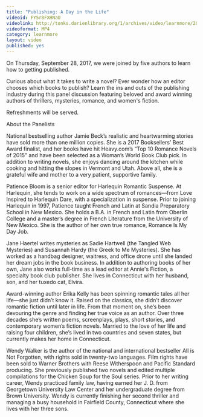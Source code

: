 ```yaml
---
title: "Publishing: A Day in the Life"
videoid: FY5r8FXHNaU
videolink: http://tonks.darienlibrary.org/1/archives/video/learnmore/20170928_publishing_panel.mp4
videoformat: MP4
category: learnmore
layout: video
published: yes
---
```


On Thursday, September 28, 2017, we were joined by five authors to learn how to getting published. 

Curious about what it takes to write a novel? Ever wonder how an editor chooses which books to publish? Learn the ins and outs of the publishing industry during this panel discussion featuring beloved and award winning authors of thrillers, mysteries, romance, and women's fiction.

Refreshments will be served.

About the Panelists

National bestselling author Jamie Beck’s realistic and heartwarming stories have sold more than one million copies. She is a 2017 Booksellers’ Best Award finalist, and her books have hit Heavy.com’s “Top 10 Romance Novels of 2015” and have been selected as a Woman’s World Book Club pick. In addition to writing novels, she enjoys dancing around the kitchen while cooking and hitting the slopes in Vermont and Utah. Above all, she is a grateful wife and mother to a very patient, supportive family.

Patience Bloom is a senior editor for Harlequin Romantic Suspense. At Harlequin, she tends to work on a wide spectrum of romances—from Love Inspired to Harlequin Dare, with a specialization in suspense. Prior to joining Harlequin in 1997, Patience taught French and Latin at Sandia Preparatory School in New Mexico. She holds a B.A. in French and Latin from Oberlin College and a master’s degree in French Literature from the University of New Mexico. She is the author of her own true romance, Romance Is My Day Job.

Jane Haertel writes mysteries as Sadie Hartwell (the Tangled Web Mysteries) and Susannah Hardy (the Greek to Me Mysteries). She has worked as a handbag designer, waitress, and office drone until she landed her dream jobs in the book business. In addition to authoring books of her own, Jane also works full-time as a lead editor at Annie's Fiction, a specialty book club publisher. She lives in Connecticut with her husband, son, and her tuxedo cat, Elvira.

Award-winning author Erika Kelly has been spinning romantic tales all her life—she just didn’t know it. Raised on the classics, she didn’t discover romantic fiction until later in life. From that moment on, she’s been devouring the genre and finding her true voice as an author. Over three decades she’s written poems, screenplays, plays, short stories, and contemporary women’s fiction novels. Married to the love of her life and raising four children, she’s lived in two countries and seven states, but currently makes her home in Connecticut.

Wendy Walker is the author of the national and international bestseller All is Not Forgotten, with rights sold in twenty-two languages. Film rights have been sold to Warner Brothers with Reese Witherspoon and Pacific Standard producing. She previously published two novels and edited multiple compilations for the Chicken Soup for the Soul series. Prior to her writing career, Wendy practiced family law, having earned her J. D. from Georgetown University Law Center and her undergraduate degree from Brown University. Wendy is currently finishing her second thriller and managing a busy household in Fairfield County, Connecticut where she lives with her three sons.